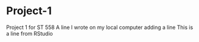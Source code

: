 # Project-1
Project 1 for ST 558
A line I wrote on my local computer
adding a line
This is a line from RStudio